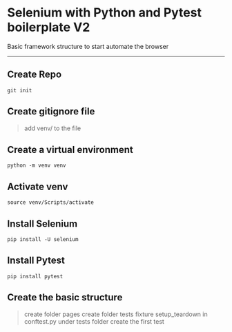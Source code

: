 # Selenium with Python and Pytest boilerplate V2
Basic framework structure to start automate the browser 

---

## Create Repo
`git init`

## Create gitignore file
> add venv/ to the file

## Create a virtual environment
`python -m venv venv`

## Activate venv
`source venv/Scripts/activate`

## Install Selenium
`pip install -U selenium`

## Install Pytest
`pip install pytest`

## Create the basic structure
> create folder pages
> create folder tests
> fixture setup_teardown in conftest.py under tests folder
> create the first test
